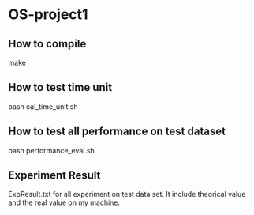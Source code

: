 # OS-project1

## How to compile
make

## How to test time unit
bash cal\_time\_unit.sh

## How to test all performance on test dataset
bash performance\_eval.sh

## Experiment Result
ExpResult.txt for all experiment on test data set.
It include theorical value and the real value on my machine.


